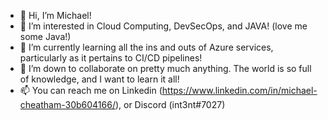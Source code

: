 - 👋 Hi, I’m Michael!
- 👀 I’m interested in Cloud Computing, DevSecOps, and JAVA! (love me some Java!)
- 🌱 I’m currently learning all the ins and outs of Azure services, particularly as it pertains to CI/CD pipelines!
- 💞️ I’m down to collaborate on pretty much anything. The world is so full of knowledge, and I want to learn it all!
- 📫 You can reach me on Linkedin (https://www.linkedin.com/in/michael-cheatham-30b604166/), or Discord (int3nt#7027)

<!---
cheathammichael/cheathammichael is a ✨ special ✨ repository because its `README.md` (this file) appears on your GitHub profile.
You can click the Preview link to take a look at your changes.
--->
